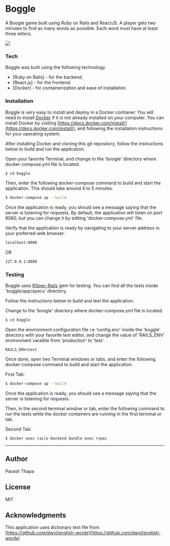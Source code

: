 # Boggle

A Boogle game built using Ruby on Rails and ReactJS. A player gets two minutes to find as many words as possible. Each word must have at least three letters.

[![](https://user-images.githubusercontent.com/120977/71459621-7baf7a80-27d0-11ea-8984-7f6faaab8048.png)](https://user-images.githubusercontent.com/120977/71459621-7baf7a80-27d0-11ea-8984-7f6faaab8048.png)

### Tech

Boggle was built using the following technology.

- [Ruby on Rails] - for the backend.
- [React.js] - for the frontend.
- [Docker] - for containerization and ease of installation.

### Installation

Boggle is very easy to install and deploy in a Docker contianer. You will need to install [Docker](https://docs.docker.com/install/) if it is not already installed on your computer. You can install Docker by visiting [https://docs.docker.com/install/](https://docs.docker.com/install/), and following the installation instructions for your operating system.

After installing Docker and cloning this git repository, follow the instructions below to build and run the application.

Open your favorite Terminal, and change to the 'boogle' directory where docker-compose.yml file is located.

```sh
$ cd boggle
```

Then, enter the following docker-compose command to build and start the application. This should take around 4 to 5 minutes.

```sh
$ docker-compose up --build
```

Once the application is ready, you should see a message saying that the server is listening for requests. By default, the application will listen on port 8080, but you can change it by editing 'docker-compose.yml' file.

Verify that the application is ready by navigating to your server address in your preferred web browser.

```sh
localhost:8080
```

OR

```sh
127.0.0.1:8080
```

### Testing

Boggle uses [RSpec-Rails](https://github.com/rspec/rspec-rails) gem for testing. You can find all the tests inside 'boggle/app/specs' directory.

Follow the instructions below to build and test the application.

Change to the 'boogle' directory where docker-compose.yml file is located.

```sh
$ cd boggle
```

Open the environment configuration file i.e 'config.env' inside the 'boggle' directory with your favorite text editor, and change the value of 'RAILS_ENV' environment varaible from 'production' to 'test'.

```
RAILS_ENV=test
```

Once done, open two Terminal windows or tabs, and enter the following docker-compose command to build and start the application.

First Tab:

```sh
$ docker-compose up --build
```

Once the application is ready, you should see a message saying that the server is listening for requests.

Then, in the second terminal window or tab, enter the following command to run the tests while the docker containers are running in the first terminal or tab.

Second Tab:

```sh
$ docker exec rails-backend bundle exec rspec
```

---

## Author

Parash Thapa

## License

MIT

## Acknowledgments

This application uses dictionary text file from [https://github.com/dwyl/english-words](https://github.com/dwyl/english-words)
